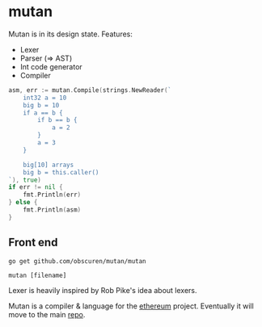 mutan
=====

Mutan is in its design state. Features:

* Lexer
* Parser (=> AST)
* Int code generator
* Compiler

```go
asm, err := mutan.Compile(strings.NewReader(`
	int32 a = 10
	big b = 10
	if a == b {
		if b == b {
			a = 2
		}
		a = 3
	}

	big[10] arrays
	big b = this.caller()
`), true)
if err != nil {
	fmt.Println(err)
} else {
	fmt.Println(asm)
}
```

## Front end

`go get github.com/obscuren/mutan/mutan`

`mutan [filename]`

Lexer is heavily inspired by Rob Pike's idea about lexers.

Mutan is a compiler & language for the [ethereum](http://ethereum.org) project.
Eventually it will move to the main [repo](https://github.com/ethereum).
